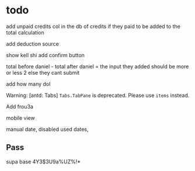 # todo

add unpaid credits col in the db of credits if they paid to be added to the total calculation  

add deduction source 

show kell shi add confirm button 
 
total before daniel - total after daniel = the input they added should be more or less 2 else they cant submit 

add how many dol 

Warning: [antd: Tabs] `Tabs.TabPane` is deprecated. Please use `items` instead.

Add frou3a 

mobile view 

manual date, disabled used dates, 

## Pass

supa base
4Y3$3U9a%UZ%!\*
